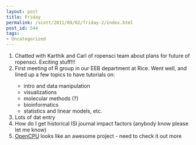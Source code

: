 ```yaml
---
layout: post
title: Friday
permalink: /scott/2011/09/02/friday-2/index.html
post_id: 544
tags: 
- Uncategorized
---
```


<ol>
	<li>Chatted with Karthik and Carl of ropensci team about plans for future of ropensci. Exciting stuff!!!</li>
	<li>First meeting of R group in our EEB department at Rice. Went well, and lined up a few topics to have tutorials on:</li>
<ul>
	<li>intro and data manipulation</li>
	<li>visualizations</li>
	<li>molecular methods (?)</li>
	<li>bioinformatics</li>
	<li>statistics and linear models, etc.</li>
</ul>
	<li>Lots of dat entry</li>
	<li>How do I get historical ISI journal impact factors (anybody know please let me know)</li>
	<li><a href="http://opencpu.org/" target="_blank">OpenCPU</a> looks like an awesome project - need to check it out more</li>
</ol>